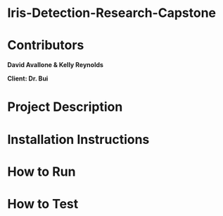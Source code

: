 # Iris-Detection-Research-Capstone

# Contributors
**David Avallone & Kelly Reynolds**

**Client: Dr. Bui**

# Project Description

# Installation Instructions

# How to Run

# How to Test
